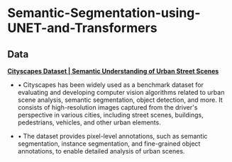 # Semantic-Segmentation-using-UNET-and-Transformers

## Data
**[Cityscapes Dataset | Semantic Understanding of Urban Street Scenes](https://www.cityscapes-dataset.com/)**

- • Cityscapes has been widely used as a benchmark dataset for evaluating and developing computer vision algorithms related to urban scene analysis, semantic segmentation, object detection, and more. It consists of high-resolution images captured from the driver's perspective in various cities, including street scenes, buildings, pedestrians, vehicles, and other urban elements.

- • The dataset provides pixel-level annotations, such as semantic segmentation, instance segmentation, and fine-grained object annotations, to enable detailed analysis of urban scenes. 

